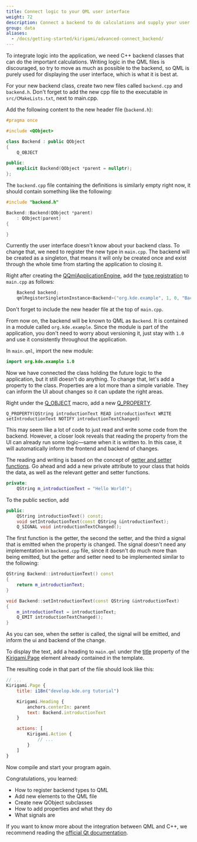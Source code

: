 ```yaml
---
title: Connect logic to your QML user interface
weight: 72
description: Connect a backend to do calculations and supply your user interface with data to display
group: data
aliases:
  - /docs/getting-started/kirigami/advanced-connect_backend/
---
```


To integrate logic into the application, we need C++ backend classes that can do the important calculations. Writing logic in the QML files is discouraged, so try to move as much as possible to the backend, so QML is purely used for displaying the user interface, which is what it is best at.

For your new backend class, create two new files called `backend.cpp` and `backend.h`. Don't forget to add the new cpp file to the executable in `src/CMakeLists.txt`, next to main.cpp.

Add the following content to the new header file (`backend.h`):
```C++
#pragma once

#include <QObject>

class Backend : public QObject
{
    Q_OBJECT

public:
    explicit Backend(QObject *parent = nullptr);
};
```

The `backend.cpp` file containing the definitions is similarly empty right now, it should contain something like the following:
```C++
#include "backend.h"

Backend::Backend(QObject *parent)
    : QObject(parent)
{

}
```

Currently the user interface doesn't know about your backend class. To change that, we need to register the new type in `main.cpp`. The backend will be created as a singleton, that means it will only be created once and exist through the whole time from starting the application to closing it.

Right after creating the [QQmlApplicationEngine](docs:qtqml;QQmlApplicationEngine), add the [type registration](https://doc.qt.io/qt-6/qtqml-cppintegration-definetypes.html) to `main.cpp` as follows:
```C++
    Backend backend;
    qmlRegisterSingletonInstance<Backend>("org.kde.example", 1, 0, "Backend", &backend);
```

Don't forget to include the new header file at the top of `main.cpp`.

From now on, the backend will be known to QML as `Backend`. It is contained in a module called `org.kde.example`. Since the module is part of the application, you don't need to worry about versioning it, just stay with `1.0` and use it consistently throughout the application.

In `main.qml`, import the new module:
```QML
import org.kde.example 1.0
```

Now we have connected the class holding the future logic to the application, but it still doesn't do anything. To change that, let's add a property to the class. Properties are a lot more than a simple variable. They can inform the UI about changes so it can update the right areas.

Right under the [Q_OBJECT](docs:qtcore;QObject::Q_OBJECT) macro, add a new [Q_PROPERTY](docs:qtcore;QObject::Q_PROPERTY).

```
Q_PROPERTY(QString introductionText READ introductionText WRITE setIntroductionText NOTIFY introductionTextChanged)
```

This may seem like a lot of code to just read and write some code from the backend. However, a closer look reveals that reading the property from the UI can already run some logic—same when it is written to. In this case, it will automatically inform the frontend and backend of changes.

The reading and writing is based on the concept of [getter and setter functions](https://www.w3schools.com/cpp/cpp_encapsulation.asp). Go ahead and add a new private attribute to your class that holds the data, as well as the relevant getter and setter functions.
```C++
private:
    QString m_introductionText = "Hello World!";
```

To the public section, add
```C++
public:
    QString introductionText() const;
    void setIntroductionText(const QString &introductionText);
    Q_SIGNAL void introductionTextChanged();
```
The first function is the getter, the second the setter, and the third a signal that is emitted when the property is changed. The signal doesn't need any implementation in `backend.cpp` file, since it doesn't do much more than being emitted, but the getter and setter need to be implemented similar to the following:
```C++
QString Backend::introductionText() const
{
    return m_introductionText;
}

void Backend::setIntroductionText(const QString &introductionText)
{
    m_introductionText = introductionText;
    Q_EMIT introductionTextChanged();
}
```

As you can see, when the setter is called, the signal will be emitted, and inform the ui and backend of the change.

To display the text, add a heading to `main.qml` under the [title](https://doc.qt.io/qt-6/qml-qtquick-controls-page.html#title-prop) property of the [Kirigami.Page](docs:kirigami;org.kde.kirigami.Page) element already contained in the template.

The resulting code in that part of the file should look like this:

```qml
// ...
Kirigami.Page {
    title: i18n("develop.kde.org tutorial")

    Kirigami.Heading {
        anchors.centerIn: parent
        text: Backend.introductionText
    }

    actions: [
        Kirigami.Action {
            // ...
        }
    ]
}
```

Now compile and start your program again.

Congratulations, you learned:
* How to register backend types to QML
* Add new elements to the QML file
* Create new QObject subclasses
* How to add properties and what they do
* What signals are

If you want to know more about the integration between QML and C++, we recommend reading the [official Qt documentation](https://doc.qt.io/qt-6/qtqml-cppintegration-definetypes.html).
